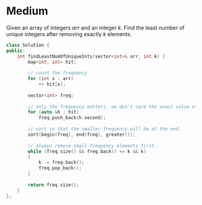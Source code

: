 # Medium

Given an array of integers $arr$ and an integer $k$. Find the least number of unique integers after removing exactly $k$ elements.

```cpp
class Solution {
public:
    int findLeastNumOfUniqueInts(vector<int>& arr, int k) {
        map<int, int> hit;
        
        // count the frequency
        for (int x : arr)
            ++ hit[x];
        
        vector<int> freq;
        
        // only the frequency matters, we don't care the exact value of the element.
        for (auto &h : hit)
            freq.push_back(h.second);
        
        // sort so that the smaller frequency will be at the end.
        sort(begin(freq), end(freq), greater());
        
        // always remove small frequency elements first.
        while (freq.size() && freq.back() <= k && k)
        {
            k -= freq.back();
            freq.pop_back();
        }
        
        return freq.size();
    }
};
```
